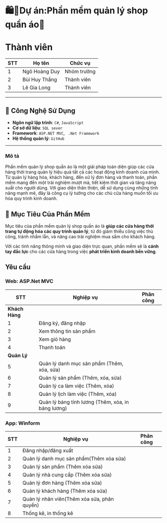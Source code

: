 # 🛍️👕Dự án:Phần mềm quản lý shop quần áo👖

# Thành viên
  
| STT | Họ tên | Chức vụ  |
|----------------|--------------------|--------------------|
|  1  |  Ngô Hoàng Duy  |   Nhóm trưởng  |
|  2  |  Bùi Huy Thắng      |   Thành viên   |
|  3  |  Lê Gia Long     |   Thành viên   |
-----------------------------------------------
## 🚀 Công Nghệ Sử Dụng

- **Ngôn ngữ lập trình**: `C#`, `JavaScript`
- **Cơ sở dữ liệu**: `SQL sever`
- **Framework**: `ASP.NET MVC`, ` .Net Framework`
- **Hệ thống quản lý**: `GitHub`

-----------------------------------------------
### Mô tả
<p>Phần mềm quản lý shop quần áo là một giải pháp toàn diện giúp các cửa hàng thời trang quản lý hiệu quả tất cả các hoạt động kinh doanh của mình. Từ quản lý hàng hóa, khách hàng, đến xử lý đơn hàng và thanh toán, phần mềm mang đến một trải nghiệm mượt mà, tiết kiệm thời gian và tăng năng suất cho người dùng. Với giao diện thân thiện, dễ sử dụng cùng những tính năng mạnh mẽ, đây là công cụ lý tưởng cho các chủ cửa hàng muốn tối ưu hóa quy trình kinh doanh.</p>

## 🎯 Mục Tiêu Của Phần Mềm

Mục tiêu của phần mềm quản lý shop quần áo là **giúp các cửa hàng thời trang tự động hóa các quy trình quản lý**, từ đó giảm thiểu công việc thủ công, tránh nhầm lẫn, và nâng cao trải nghiệm mua sắm cho khách hàng. 

Với các tính năng thông minh và giao diện trực quan, phần mềm sẽ là **cánh tay đắc lực** cho các cửa hàng trong việc **phát triển kinh doanh bền vững**.

## Yêu cầu 
<h3>Web: ASP.Net MVC</h3>


| STT | Nghiệp vụ | Phân công  |
|-----|------------------------|--------------------|
| **Khách Hàng** |  |  |
|  1  | Đăng ký, đăng nhập |  |
|  2  | Xem thông tin sản phẩm |  |
|  3  | Xem giỏ hàng |  |
|  4  | Thanh toán |  |
| **Quản Lý** |  |  |
|  5  | Quản lý danh mục sản phẩm (Thêm, xóa, sửa) |  |
|  6  | Quản lý sản phẩm (Thêm, xóa, sửa) |  |
|  7  | Quản lý ca làm việc (Thêm, xóa) |  |
|  8  | Quản lý lịch làm việc (Thêm, xóa) |  |
|  9  | Quản lý bảng tính lương (Thêm, xóa, in bảng lương) |  |



<h3>App: Winform </h3>

| STT | Nghiệp vụ | Phân công  |
|----------------|--------------------|--------------------|
|  1  |  Đăng nhập/đăng xuất |   |
|  2  |  Quản lý danh mục sản phẩm(Thêm xóa sửa) |  |
|  3  |  Quản lý sản phẩm (Thêm xóa sửa) |  |
|  4  |  Quản lý nhà cung cấp (Thêm xóa sửa)  |  |
|  5  |  Quản lý đơn hàng (Thêm xóa sửa)  |  |
|  6  |  Quản lý khách hàng (Thêm xóa sửa)  |  |
|  7  |  Quản lý nhân viên(Thêm xóa sửa, phân quyền)  |  |
|  8  |  Thống kê, in thống kê  |  |

